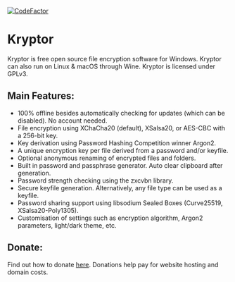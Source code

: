 [![CodeFactor](https://www.codefactor.io/repository/github/kryptor-software/kryptor/badge)](https://www.codefactor.io/repository/github/kryptor-software/kryptor)

# Kryptor

Kryptor is free open source file encryption software for Windows. Kryptor can also run on Linux & macOS through Wine. Kryptor is licensed under GPLv3.

## Main Features:

- 100% offline besides automatically checking for updates (which can be disabled). No account needed.
- File encryption using XChaCha20 (default), XSalsa20, or AES-CBC with a 256-bit key.
- Key derivation using Password Hashing Competition winner Argon2.
- A unique encryption key per file derived from a password and/or keyfile.
- Optional anonymous renaming of encrypted files and folders.
- Built in password and passphrase generator. Auto clear clipboard after generation.
- Password strength checking using the zxcvbn library.
- Secure keyfile generation. Alternatively, any file type can be used as a keyfile.
- Password sharing support using libsodium Sealed Boxes (Curve25519, XSalsa20-Poly1305).
- Customisation of settings such as encryption algorithm, Argon2 parameters, light/dark theme, etc.

## Donate:

Find out how to donate [here](https://kryptor.co.uk/Donate.html). Donations help pay for website hosting and domain costs.
